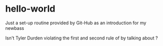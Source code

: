 # hello-world
Just a set-up routine provided by Git-Hub as an introduction for my newbass

Isn't Tyler Durden violating the first and second rule of <REDACTED> by talking about <REDACTED>?
